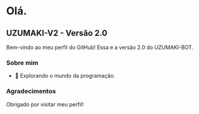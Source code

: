 # Olá.
## UZUMAKI-V2 - Versão 2.0

Bem-vindo ao meu perfil do GitHub!
Essa e a versão 2.0 do UZUMAKI-BOT.

### Sobre mim

- 🚀 Explorando o mundo da programação.

### Agradecimentos

Obrigado por visitar meu perfil!
